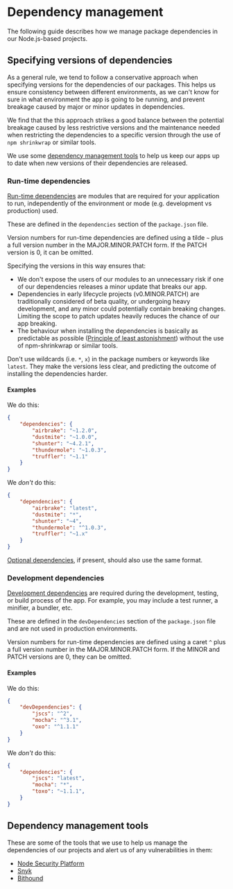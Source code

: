# Dependency management

The following guide describes how we manage package dependencies in our Node.js-based projects.


## Specifying versions of dependencies

As a general rule, we tend to follow a conservative approach when specifying versions for the dependencies of our packages. This helps us ensure consistency between different environments, as we can't know for sure in what environment the app is going to be running, and prevent breakage caused by major or minor updates in dependencies.

We find that the this approach strikes a good balance between the potential breakage caused by less restrictive versions and the maintenance needed when restricting the dependencies to a specific version through the use of `npm shrinkwrap` or similar tools.

We use some [dependency management tools](#dependency-management-tools) to help us keep our apps up to date when new versions of their dependencies are released.


### Run-time dependencies

[Run-time dependencies](https://docs.npmjs.com/files/package.json#dependencies) are modules that are required for your application to run, independently of the environment or mode (e.g. development vs production) used.

These are defined in the `dependencies` section of the `package.json` file.

Version numbers for run-time dependencies are defined using a tilde `~` plus a full version number in the MAJOR.MINOR.PATCH form. If the PATCH version is 0, it can be omitted.

Specifying the versions in this way ensures that:
* We don't expose the users of our modules to an unnecessary risk if one of our dependencies releases a minor update that breaks our app.
* Dependencies in early lifecycle projects (v0.MINOR.PATCH) are traditionally considered of beta quality, or undergoing heavy development, and any minor could potentially contain breaking changes. Limiting the scope to patch updates heavily reduces the chance of our app breaking.
* The behaviour when installing the dependencies is basically as predictable as possible ([Principle of least astonishment](https://en.wikipedia.org/wiki/Principle_of_least_astonishment)) without the use of npm-shrinkwrap or similar tools.

Don't use wildcards (i.e. `*`, `x`) in the package numbers or keywords like `latest`. They make the versions less clear, and predicting the outcome of installing the dependencies harder.


#### Examples

We do this:

```json
{
    "dependencies": {
        "airbrake": "~1.2.0",
        "dustmite": "~1.0.0",
        "shunter": "~4.2.1",
        "thundermole": "~1.0.3",
        "truffler": "~1.1"
    }
}
```

We _don't_ do this:
```json
{
    "dependencies": {
        "airbrake": "latest",
        "dustmite": "*",
        "shunter": "~4",
        "thundermole": "^1.0.3",
        "truffler": "~1.x"
    }
}
```

[Optional dependencies](https://docs.npmjs.com/files/package.json#optionaldependencies), if present, should also use the same format.


### Development dependencies

[Development dependencies](https://docs.npmjs.com/files/package.json#devdependencies) are required during the development, testing, or build process of the app. For example, you may include a test runner, a minifier, a bundler, etc.

These are defined in the `devDependencies` section of the `package.json` file and are not used in production environments.

Version numbers for run-time dependencies are defined using a caret `^` plus a full version number in the MAJOR.MINOR.PATCH form. If the MINOR and PATCH versions are 0, they can be omitted.


#### Examples

We do this:

```json
{
    "devDependencies": {
        "jscs": "^2",
        "mocha": "^3.1",
        "oxo": "^1.1.1"
    }
}
```

We _don't_ do this:
```json
{
    "dependencies": {
        "jscs": "latest",
        "mocha": "*",
        "toxo": "~1.1.1",
    }
}
```


## Dependency management tools

These are some of the tools that we use to help us manage the dependencies of our projects and alert us of any vulnerabilities in them:

* [Node Security Platform](https://nodesecurity.io/)
* [Snyk](https://snyk.io/)
* [Bithound](https://www.bithound.io/)
